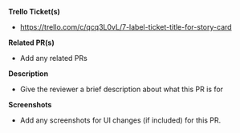 **Trello Ticket(s)**

- https://trello.com/c/qcq3L0vL/7-label-ticket-title-for-story-card

**Related PR(s)**

- Add any related PRs 

**Description**

- Give the reviewer a brief description about what this PR is for

**Screenshots**

- Add any screenshots for UI changes (if included) for this PR.
